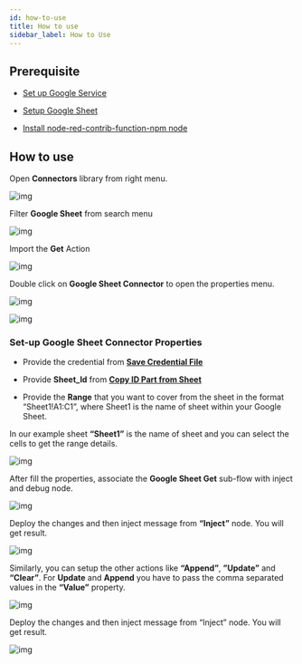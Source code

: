```yaml
---
id: how-to-use
title: How to use
sidebar_label: How to Use
---
```


## Prerequisite

 - [Set up Google Service](/docs/connectors/google-sheets/setup-google-service/)

 - [Setup Google Sheet](/docs/connectors/google-sheets/setup-google-sheet/)

 - [Install node-red-contrib-function-npm node](/docs/connectors/google-sheets/install-npm-function/)

## How to use

Open **Connectors** library from right menu.

![img](/assets/docs/google-sheet/open-connector-library.png)

Filter **Google Sheet** from search menu

![img](/assets/docs/google-sheet/search-google-sheet-1.png)

Import the **Get** Action

![img](/assets/docs/google-sheet/import-get-action.png)

Double click on **Google Sheet Connector** to open the properties menu.

![img](/assets/docs/google-sheet/google-sheet-connector.png)

![img](/assets/docs/google-sheet/google-sheet-properties.png)

### Set-up Google Sheet Connector Properties

 - Provide the credential from **[Save Credential File](/docs/connectors/google-sheets/setup-google-service#save-credential-file)**

 - Provide **Sheet_Id** from **[Copy ID Part from Sheet](/docs/connectors/google-sheets/setup-google-sheet#copy-id-part-from-sheet)**

 - Provide the **Range** that you want to cover from the sheet in the format “Sheet1!A1:C1”, where Sheet1 is the name of sheet within your Google Sheet. 

In our example sheet **“Sheet1”** is the name of sheet and you can select the cells to get the range details.

![img](/assets/docs/google-sheet/google-sheet-detail.png)

After fill the properties, associate the **Google Sheet Get** sub-flow with inject and debug node.

![img](/assets/docs/google-sheet/complete-get-flow.png)

Deploy the changes and then inject message from **“Inject”** node. You will get result.

![img](/assets/docs/google-sheet/google-sheet-get-output.png)

Similarly, you can setup the other actions like **“Append”**, **”Update”** and **“Clear”**. For **Update** and **Append** you have to pass the comma separated values in the **“Value”** property.

![img](/assets/docs/google-sheet/google-sheet-append-properties.png)

Deploy the changes and then inject message from “Inject” node. You will get result.

![img](/assets/docs/google-sheet/google-sheet-append-output.png)